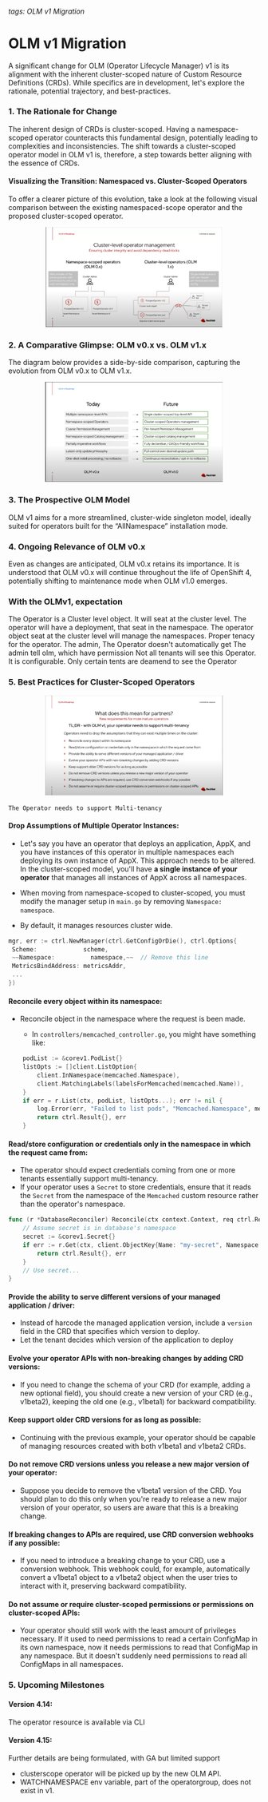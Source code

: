 
###### tags: OLM v1 Migration

# OLM v1 Migration

A significant change for OLM (Operator Lifecycle Manager) v1 is its alignment with the inherent cluster-scoped nature of Custom Resource Definitions (CRDs). While specifics are in development, let's explore the rationale, potential trajectory, and best-practices.

### 1. The Rationale for Change
The inherent design of CRDs is cluster-scoped. Having a namespace-scoped operator counteracts this fundamental design, potentially leading to complexities and inconsistencies. The shift towards a cluster-scoped operator model in OLM v1 is, therefore, a step towards better aligning with the essence of CRDs.
#### Visualizing the Transition: Namespaced vs. Cluster-Scoped Operators
To offer a clearer picture of this evolution, take a look at the following visual comparison between the existing namespaced-scope operator and the proposed cluster-scoped operator.

<div style="text-align: center;">
    <img src="images/namespace-cluster.png" height="200">
</div>


### 2. A Comparative Glimpse: OLM v0.x vs. OLM v1.x
 The diagram below provides a side-by-side comparison, capturing the evolution from OLM v0.x to OLM v1.x.

<div style="text-align: center;">
    <img src="images/olmv0-v1.png" height="200">
</div>

### 3. The Prospective OLM Model
OLM v1 aims for a more streamlined, cluster-wide singleton model, ideally suited for operators built for the “AllNamespace” installation mode.

### 4. Ongoing Relevance of OLM v0.x
Even as changes are anticipated, OLM v0.x retains its importance. It is understood that OLM v0.x will continue throughout the life of OpenShift 4, potentially shifting to maintenance mode when OLM v1.0 emerges.

### With the OLMv1, expectation
The Operator is a Cluster level object.
It will seat at the cluster level.
The operator will have a deployment, that seat in the namespace.
The operator object seat at the cluster level will manage the namespaces.
Proper tenacy for the operator. The admin, The Operator doesn't automatically get 
The admin tell olm, which have permission
Not all tenants will see this Operator. It is configurable. Only certain tents are deamend to see the Operator


### 5. Best Practices for Cluster-Scoped Operators
<div style="text-align: center;">
    <img src="images/bestpractice.png" height="200">
</div>

    The Operator needs to support Multi-tenancy
  

#### Drop Assumptions of Multiple Operator Instances:
    
   - Let's say you have an operator that deploys an application, AppX, and you have instances of this operator in multiple namespaces each deploying its own instance of AppX. This approach needs to be altered. In the cluster-scoped model, you'll have **a single instance of your operator** that manages all instances of AppX across all namespaces.

   - When moving from namespace-scoped to cluster-scoped, you must modify the manager setup in `main.go` by removing ```Namespace: namespace```. 
   - By default, it manages resources cluster wide.

   ```go
mgr, err := ctrl.NewManager(ctrl.GetConfigOrDie(), ctrl.Options{
    Scheme:             scheme,
    ~~Namespace:          namespace,~~  // Remove this line
    MetricsBindAddress: metricsAddr,
    ...
})
   ```


#### Reconcile every object within its namespace:
   - Reconcile object in the namespace where the request is been made.
   
       - In `controllers/memcached_controller.go`, you might have something like:
```go
    podList := &corev1.PodList{}
    listOpts := []client.ListOption{
        client.InNamespace(memcached.Namespace),
        client.MatchingLabels(labelsForMemcached(memcached.Name)),
    }
    if err = r.List(ctx, podList, listOpts...); err != nil {
        log.Error(err, "Failed to list pods", "Memcached.Namespace", memcached.Namespace, "Memcached.Name", memcached.Name)
        return ctrl.Result{}, err
    }
   ```


#### Read/store configuration or credentials only in the namespace in which the request came from:
   - The operator should expect credentials coming from one or more tenants essentially support multi-tenancy.
   - If your operator uses a `Secret` to store credentials, ensure that it reads the `Secret` from the namespace of the `Memcached` custom resource rather than the operator's namespace.


```go
func (r *DatabaseReconciler) Reconcile(ctx context.Context, req ctrl.Request) (ctrl.Result, error) {
    // Assume secret is in database's namespace
    secret := &corev1.Secret{}
    if err := r.Get(ctx, client.ObjectKey{Name: "my-secret", Namespace: req.Namespace}, secret); err != nil {
        return ctrl.Result{}, err
    }
    // Use secret...
}
```

#### Provide the ability to serve different versions of your managed application / driver:
   - Instead of harcode the managed application version, include a `version` field in the CRD that specifies which version to deploy.
   - Let the tenant decides which version of the application to deploy 

#### Evolve your operator APIs with non-breaking changes by adding CRD versions:
   - If you need to change the schema of your CRD (for example, adding a new optional field), you should create a new version of your CRD (e.g., v1beta2), keeping the old one (e.g., v1beta1) for backward compatibility.

#### Keep support older CRD versions for as long as possible:
   - Continuing with the previous example, your operator should be capable of managing resources created with both v1beta1 and v1beta2 CRDs.

#### Do not remove CRD versions unless you release a new major version of your operator:
   - Suppose you decide to remove the v1beta1 version of the CRD. You should plan to do this only when you're ready to release a new major version of your operator, so users are aware that this is a breaking change.

#### If breaking changes to APIs are required, use CRD conversion webhooks if any possible:
   - If you need to introduce a breaking change to your CRD, use a conversion webhook. This webhook could, for example, automatically convert a v1beta1 object to a v1beta2 object when the user tries to interact with it, preserving backward compatibility.

#### Do not assume or require cluster-scoped permissions or permissions on cluster-scoped APIs:
   - Your operator should still work with the least amount of privileges necessary. If it used to need permissions to read a certain ConfigMap in its own namespace, now it needs permissions to read that ConfigMap in any namespace. But it doesn't suddenly need permissions to read all ConfigMaps in all namespaces.

### 5. Upcoming Milestones
#### Version 4.14: 
The operator resource is available via CLI

#### Version 4.15: 
Further details are being formulated, with GA but limited support
   - clusterscope operator will be picked up by the new OLM API.
   - WATCHNAMESPACE env variable, part of the operatorgroup, does not exist in v1.
